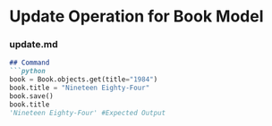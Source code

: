# Update Operation for Book Model

### update.md
```markdown
## Command
```python
book = Book.objects.get(title="1984")
book.title = "Nineteen Eighty-Four"
book.save()
book.title
'Nineteen Eighty-Four' #Expected Output